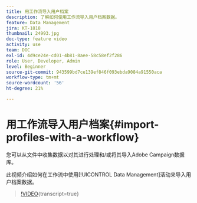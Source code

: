```yaml
---
title: 用工作流导入用户档案
description: 了解如何使用工作流导入用户档案数据。
feature: Data Management
jira: KT-1818
thumbnail: 24993.jpg
doc-type: feature video
activity: use
team: DOC
exl-id: 4d9ce24e-cd01-4b81-8aee-58c58ef2f286
role: User, Developer, Admin
level: Beginner
source-git-commit: 943599bd7ce139ef846f093ebda9084a91550aca
workflow-type: tm+mt
source-wordcount: '56'
ht-degree: 21%

---
```


# 用工作流导入用户档案{#import-profiles-with-a-workflow}

您可以从文件中收集数据以对其进行处理和/或将其导入Adobe Campaign数据库。

此视频介绍如何在工作流中使用[!UICONTROL Data Management]活动来导入用户档案数据。

>[!VIDEO](https://video.tv.adobe.com/v/24993?learn=on){transcript=true}
